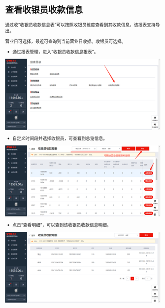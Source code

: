 # 查看收银员收款信息

通过收“收银员收款信息表”可以按照收银员维度查看到其收款信息，该报表支持导出。

营业日可选择，最近可查询到当前营业日收据。收银员可选择。

* 通过报表管理，进入“收银员收款信息报表”。

![](../../../.gitbook/assets/image%20%28378%29.png)

* 自定义时间段并选择收银员，可查看到总览信息。

![](../../../.gitbook/assets/image%20%28428%29.png)

* 点击“查看明细”，可以查到该收银员收款信息明细。

![](../../../.gitbook/assets/image%20%28303%29.png)

